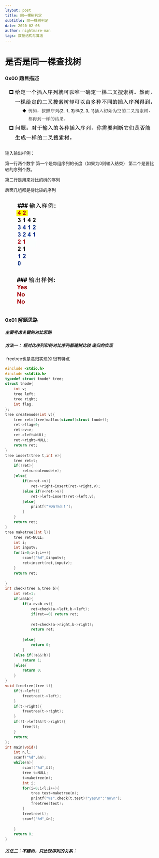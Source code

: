 ```yaml
---
layout: post
title: 同一棵树判定
subtitle: 同一棵树判定
date: 2020-02-05
author: nightmare-man
tags: 数据结构与算法
---
```

# 		是否是同一棵查找树

### 0x00 题目描述

![QQ截图20200205112254](/assets/img/QQ截图20200205112254.png)

输入输出样例：

第一行两个数字 第一个是每组序列的长度（如果为0则输入结束） 第二个是要比较的序列个数。

第二行是用来对比的树的序列

后面几组都是待比较的序列



![QQ截图20200205112315](/assets/img/QQ截图20200205112315.png)

### 0x01 解题思路

##### 	主要考虑关键的对比思路

##### 	方法一： 将对比序列和待对比序列都建树比较 递归的实现

​	freetree也是递归实现的 很有特点

```c
#include <stdio.h>
#include <stdlib.h>
typedef struct tnode* tree;
struct tnode{
	int v;
	tree left;
	tree right;
	int flag;
}; 
tree createnode(int v){
	tree ret=(tree)malloc(sizeof(struct tnode));
	ret->flag=0;
	ret->v=v;
	ret->left=NULL;
	ret->right=NULL;
	return ret;
}
tree insert(tree t,int v){
	tree ret=t;
	if(!ret){
		ret=createnode(v);
	}else{
		if(v>ret->v){
			ret->right=insert(ret->right,v);
		}else if(v<ret->v){
			ret->left=insert(ret->left,v);
		}else{
			printf("已有节点！");
		}
	}
	return ret;
}
tree maketree(int l){
	tree ret=NULL;
	int i;
	int inputv;
	for(i=0;i<l;i++){
		scanf("%d",&inputv);
		ret=insert(ret,inputv);
	}
	return ret;
	
}
int check(tree a,tree b){
	int ret=1;
	if(a&&b){
		if(a->v=b->v){
			ret=check(a->left,b->left);
			if(ret==0) return ret;
		
			ret=check(a->right,b->right);
			return ret;
			
		}else{
			return 0;
		}
	}else if(!a&&!b){
		return 1;
	}else{
		return 0;
	}
}
void freetree(tree t){
	if(t->left){
		freetree(t->left);
	}
	if(t->right){
		freetree(t->right);
	}
	if(!t->left&&!t->right){
		free(t);
	}
	return;
};
int main(void){
	int n,l;
	scanf("%d",&n);
	while(n){
		scanf("%d",&l);
		tree t=NULL;
		t=maketree(n);
		int i;
		for(i=0;i<l;i++){
			tree test=maketree(n);
			printf("%s",check(t,test)?"yes\n":"no\n");
			freetree(test);
		}
		freetree(t);
		scanf("%d",&n);
		
	}
	return 0;
}
```

##### 方法二：不建树，只比较序列的关系：

```c

```

